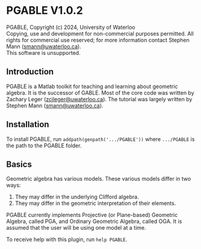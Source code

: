 # PGABLE V1.0.2

PGABLE, Copyright (c) 2024, University of Waterloo  
Copying, use and development for non-commercial purposes permitted. All rights for commercial use reserved; for more information contact Stephen Mann (smann@uwaterloo.ca).  
This software is unsupported.

## Introduction

PGABLE is a Matlab toolkit for teaching and learning about geometric algebra. It is the successor of GABLE. Most of the core code was written by Zachary Leger (zcjleger@uwaterloo.ca). The tutorial was largely written by Stephen Mann (smann@uwaterloo.ca).

## Installation

To install PGABLE, run `addpath(genpath('.../PGABLE'))` where `.../PGABLE` is the path to the PGABLE folder.

## Basics

Geometric algebra has various models. These various models differ in two ways:
1.  They may differ in the underlying Clifford algebra.
2.  They may differ in the geometric interpretation of their elements.

PGABLE currently implements Projective (or Plane-based) Geometric Algebra, called PGA, and Ordinary Geometric Algebra, called OGA. It is assumed that the user will be using one model at a time.

To receive help with this plugin, run `help PGABLE`.

